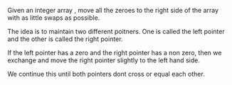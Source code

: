 Given an integer array , move all the zeroes to the right side of the array with as little swaps as possible. 

The idea is to maintain two different poitners. One is called the left pointer and the other is called the right pointer. 

If the left pointer has a zero and the right pointer has a non zero, then we exchange and move the right pointer slightly to the left hand side. 

We continue this until both pointers dont cross or equal each other. 
